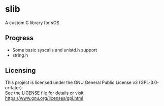 # slib
A custom C library for sOS.

## Progress 
- Some basic syscalls and unistd.h support
- string.h

## Licensing
This project is licensed under the GNU General Public License v3 (GPL-3.0-or-later).  
See the [LICENSE](LICENSE) file for details or visit <https://www.gnu.org/licenses/gpl.html>
